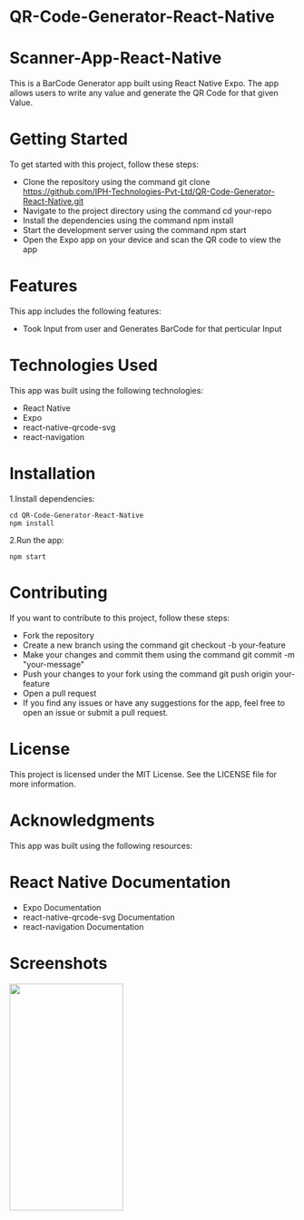 # QR-Code-Generator-React-Native
# Scanner-App-React-Native
 This is a BarCode Generator app built using React Native Expo. The app allows users to write any value and generate the QR Code for that given Value.
 
# Getting Started
To get started with this project, follow these steps:

 - Clone the repository using the command git clone https://github.com/IPH-Technologies-Pvt-Ltd/QR-Code-Generator-React-Native.git
 - Navigate to the project directory using the command cd your-repo
 - Install the dependencies using the command npm install
 - Start the development server using the command npm start
 - Open the Expo app on your device and scan the QR code to view the app

# Features
This app includes the following features:

 - Took Input from user and Generates BarCode for that perticular Input

# Technologies Used
 This app was built using the following technologies:

 - React Native
 - Expo
 - react-native-qrcode-svg
 - react-navigation

# Installation

1.Install dependencies:

    cd QR-Code-Generator-React-Native
    npm install

2.Run the app:

    npm start

# Contributing
 If you want to contribute to this project, follow these steps:

 - Fork the repository
 - Create a new branch using the command git checkout -b your-feature
 - Make your changes and commit them using the command git commit -m "your-message"
 - Push your changes to your fork using the command git push origin your-feature
 - Open a pull request
 - If you find any issues or have any suggestions for the app, feel free to open an issue or submit a pull request.

# License
 This project is licensed under the MIT License. See the LICENSE file for more information.

# Acknowledgments
 This app was built using the following resources:

# React Native Documentation
 - Expo Documentation
 - react-native-qrcode-svg Documentation
 - react-navigation Documentation

# Screenshots
<img src="https://user-images.githubusercontent.com/124868842/220327339-f3036401-223f-40d3-b04a-4d33e1d5d0d9.gif" 
     width="200" 
     height="400"/>
